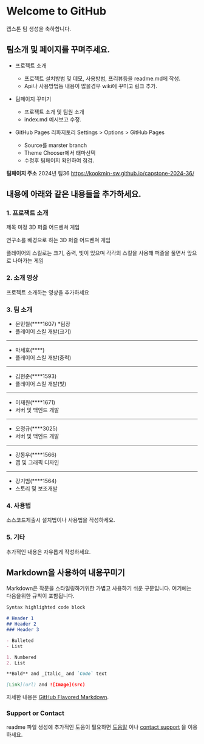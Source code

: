 # Welcome to GitHub

캡스톤 팀 생성을 축하합니다.

## 팀소개 및 페이지를 꾸며주세요.

- 프로젝트 소개
  - 프로젝트 설치방법 및 데모, 사용방법, 프리뷰등을 readme.md에 작성.
  - Api나 사용방법등 내용이 많을경우 wiki에 꾸미고 링크 추가.

- 팀페이지 꾸미기
  - 프로젝트 소개 및 팀원 소개
  - index.md 예시보고 수정.

- GitHub Pages 리파지토리 Settings > Options > GitHub Pages 
  - Source를 marster branch
  - Theme Chooser에서 태마선택
  - 수정후 팀페이지 확인하여 점검.

**팀페이지 주소** 2024년 팀36  https://kookmin-sw.github.io/capstone-2024-36/


## 내용에 아래와 같은 내용들을 추가하세요.

### 1. 프로잭트 소개

제목 미정
3D 퍼즐 어드벤쳐 게임

연구소를 배경으로 하는 3D 퍼즐 어드벤쳐 게임

플레이어의 스킬로는 크기, 중력, 빛이 있으며 각각의 스킬을 사용해
퍼즐을 풀면서 앞으로 나아가는 게임

### 2. 소개 영상

프로젝트 소개하는 영상을 추가하세요

### 3. 팀 소개

- 문민철(****1607) *팀장
- 플레이어 스킬 개발(크기)
------
- 박세호(****)
- 플레이어 스킬 개발(중력)
------
- 김현준(****1593)
- 플레이어 스킬 개발(빛)
------
- 이재원(****1671)
- 서버 및 백엔드 개발
------
- 오정규(****3025)
- 서버 및 백엔드 개발
------
- 강동우(****1566)
- 맵 및 그래픽 디자인
------
- 강기범(****1564)
- 스토리 및 보조개발
### 4. 사용법

소스코드제출시 설치법이나 사용법을 작성하세요.

### 5. 기타

추가적인 내용은 자유롭게 작성하세요.


## Markdown을 사용하여 내용꾸미기

Markdown은 작문을 스타일링하기위한 가볍고 사용하기 쉬운 구문입니다. 여기에는 다음을위한 규칙이 포함됩니다.

```markdown
Syntax highlighted code block

# Header 1
## Header 2
### Header 3

- Bulleted
- List

1. Numbered
2. List

**Bold** and _Italic_ and `Code` text

[Link](url) and ![Image](src)
```

자세한 내용은 [GitHub Flavored Markdown](https://guides.github.com/features/mastering-markdown/).

### Support or Contact

readme 파일 생성에 추가적인 도움이 필요하면 [도움말](https://help.github.com/articles/about-readmes/) 이나 [contact support](https://github.com/contact) 을 이용하세요.
